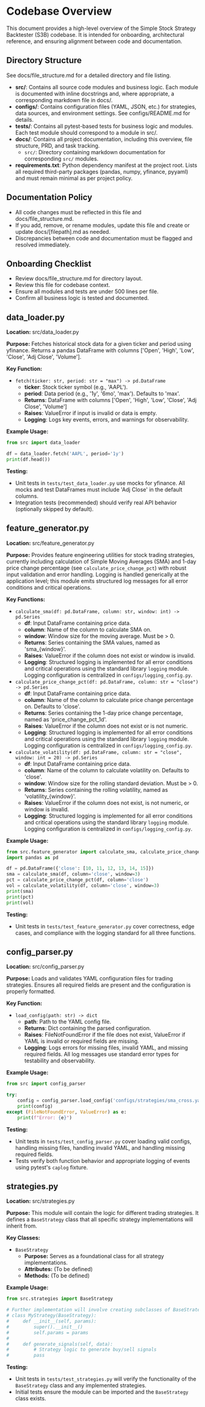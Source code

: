 # Codebase Overview

This document provides a high-level overview of the Simple Stock Strategy Backtester (S3B) codebase. It is intended for onboarding, architectural reference, and ensuring alignment between code and documentation.

## Directory Structure

See docs/file_structure.md for a detailed directory and file listing.

- **src/**: Contains all source code modules and business logic. Each module is documented with inline docstrings and, where appropriate, a corresponding markdown file in docs/.
- **configs/**: Contains configuration files (YAML, JSON, etc.) for strategies, data sources, and environment settings. See configs/README.md for details.
- **tests/**: Contains all pytest-based tests for business logic and modules. Each test module should correspond to a module in src/.
- **docs/**: Contains all project documentation, including this overview, file structure, PRD, and task tracking.
    - `src/`: Directory containing markdown documentation for corresponding `src/` modules.
- **requirements.txt**: Python dependency manifest at the project root. Lists all required third-party packages (pandas, numpy, yfinance, pyyaml) and must remain minimal as per project policy.

## Documentation Policy
- All code changes must be reflected in this file and docs/file_structure.md.
- If you add, remove, or rename modules, update this file and create or update docs/[filepath].md as needed.
- Discrepancies between code and documentation must be flagged and resolved immediately.

## Onboarding Checklist
- Review docs/file_structure.md for directory layout.
- Review this file for codebase context.
- Ensure all modules and tests are under 500 lines per file.
- Confirm all business logic is tested and documented.

## data_loader.py

**Location:** src/data_loader.py

**Purpose:**
Fetches historical stock data for a given ticker and period using yfinance. Returns a pandas DataFrame with columns ['Open', 'High', 'Low', 'Close', 'Adj Close', 'Volume'].

**Key Function:**
- `fetch(ticker: str, period: str = "max") -> pd.DataFrame`
    - **ticker**: Stock ticker symbol (e.g., 'AAPL').
    - **period**: Data period (e.g., '1y', '6mo', 'max'). Defaults to 'max'.
    - **Returns**: DataFrame with columns ['Open', 'High', 'Low', 'Close', 'Adj Close', 'Volume']
    - **Raises**: ValueError if input is invalid or data is empty.
    - **Logging**: Logs key events, errors, and warnings for observability.

**Example Usage:**
```python
from src import data_loader

df = data_loader.fetch('AAPL', period='1y')
print(df.head())
```

**Testing:**
- Unit tests in `tests/test_data_loader.py` use mocks for yfinance. All mocks and test DataFrames must include 'Adj Close' in the default columns.
- Integration tests (recommended) should verify real API behavior (optionally skipped by default).

## feature_generator.py

**Location:** src/feature_generator.py

**Purpose:**
Provides feature engineering utilities for stock trading strategies, currently including calculation of Simple Moving Averages (SMA) and 1-day price change percentage (see `calculate_price_change_pct`) with robust input validation and error handling. Logging is handled generically at the application level; this module emits structured log messages for all error conditions and critical operations.

**Key Functions:**
- `calculate_sma(df: pd.DataFrame, column: str, window: int) -> pd.Series`
    - **df**: Input DataFrame containing price data.
    - **column**: Name of the column to calculate SMA on.
    - **window**: Window size for the moving average. Must be > 0.
    - **Returns**: Series containing the SMA values, named as 'sma_{window}'.
    - **Raises**: ValueError if the column does not exist or window is invalid.
    - **Logging**: Structured logging is implemented for all error conditions and critical operations using the standard library `logging` module. Logging configuration is centralized in `configs/logging_config.py`.
- `calculate_price_change_pct(df: pd.DataFrame, column: str = "close") -> pd.Series`
    - **df**: Input DataFrame containing price data.
    - **column**: Name of the column to calculate price change percentage on. Defaults to 'close'.
    - **Returns**: Series containing the 1-day price change percentage, named as 'price_change_pct_1d'.
    - **Raises**: ValueError if the column does not exist or is not numeric.
    - **Logging**: Structured logging is implemented for all error conditions and critical operations using the standard library `logging` module. Logging configuration is centralized in `configs/logging_config.py`.
- `calculate_volatility(df: pd.DataFrame, column: str = "close", window: int = 20) -> pd.Series`
    - **df**: Input DataFrame containing price data.
    - **column**: Name of the column to calculate volatility on. Defaults to 'close'.
    - **window**: Window size for the rolling standard deviation. Must be > 0.
    - **Returns**: Series containing the rolling volatility, named as 'volatility_{window}'.
    - **Raises**: ValueError if the column does not exist, is not numeric, or window is invalid.
    - **Logging**: Structured logging is implemented for all error conditions and critical operations using the standard library `logging` module. Logging configuration is centralized in `configs/logging_config.py`.

**Example Usage:**
```python
from src.feature_generator import calculate_sma, calculate_price_change_pct, calculate_volatility
import pandas as pd

df = pd.DataFrame({'close': [10, 11, 12, 13, 14, 15]})
sma = calculate_sma(df, column='close', window=3)
pct = calculate_price_change_pct(df, column='close')
vol = calculate_volatility(df, column='close', window=3)
print(sma)
print(pct)
print(vol)
```

**Testing:**
- Unit tests in `tests/test_feature_generator.py` cover correctness, edge cases, and compliance with the logging standard for all three functions.

## config_parser.py

**Location:** src/config_parser.py

**Purpose:**
Loads and validates YAML configuration files for trading strategies. Ensures all required fields are present and the configuration is properly formatted.

**Key Function:**
- `load_config(path: str) -> dict`
    - **path**: Path to the YAML config file.
    - **Returns**: Dict containing the parsed configuration.
    - **Raises**: FileNotFoundError if the file does not exist, ValueError if YAML is invalid or required fields are missing.
    - **Logging**: Logs errors for missing files, invalid YAML, and missing required fields. All log messages use standard error types for testability and observability.

**Example Usage:**
```python
from src import config_parser

try:
    config = config_parser.load_config('configs/strategies/sma_cross.yaml')
    print(config)
except (FileNotFoundError, ValueError) as e:
    print(f"Error: {e}")
```

**Testing:**
- Unit tests in `tests/test_config_parser.py` cover loading valid configs, handling missing files, handling invalid YAML, and handling missing required fields.
- Tests verify both function behavior and appropriate logging of events using pytest's `caplog` fixture.

## strategies.py

**Location:** src/strategies.py

**Purpose:**
This module will contain the logic for different trading strategies. It defines a `BaseStrategy` class that all specific strategy implementations will inherit from.

**Key Classes:**
- `BaseStrategy`
    - **Purpose:** Serves as a foundational class for all strategy implementations.
    - **Attributes:** (To be defined)
    - **Methods:** (To be defined)

**Example Usage:**
```python
from src.strategies import BaseStrategy

# Further implementation will involve creating subclasses of BaseStrategy
# class MyStrategy(BaseStrategy):
#     def __init__(self, params):
#         super().__init__()
#         self.params = params
#
#     def generate_signals(self, data):
#         # Strategy logic to generate buy/sell signals
#         pass
```

**Testing:**
- Unit tests in `tests/test_strategies.py` will verify the functionality of the `BaseStrategy` class and any implemented strategies.
- Initial tests ensure the module can be imported and the `BaseStrategy` class exists.
